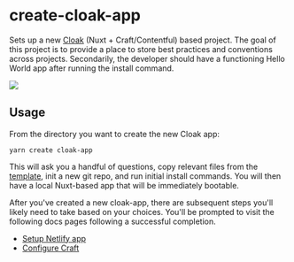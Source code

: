 # create-cloak-app

Sets up a new [Cloak](https://github.com/BKWLD/cloak) (Nuxt + Craft/Contentful) based project.  The goal of this project is to provide a place to store best practices and conventions across projects.  Secondarily, the developer should have a functioning Hello World app after running the install command.

![](https://i.pinimg.com/originals/75/af/04/75af04c5f9fa6e26231640f7d368f042.gif)

## Usage

From the directory you want to create the new Cloak app:

```
yarn create cloak-app
```

This will ask you a handful of questions, copy relevant files from the [template](./template), init a new git repo, and run initial install commands.  You will then have a local Nuxt-based app that will be immediately bootable.

After you've created a new cloak-app, there are subsequent steps you'll likely need to take based on your choices.  You'll be prompted to visit the following docs pages following a successful completion.

- [Setup Netlify app](./docs/netlify.md)
- [Configure Craft](./docs/craft-cms/config.md)

